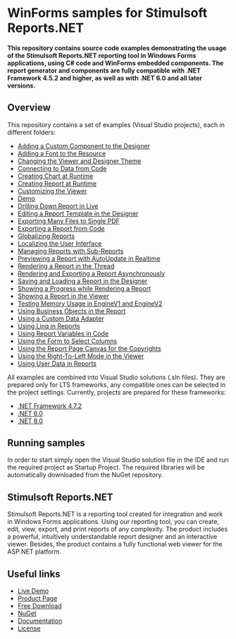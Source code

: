 # WinForms samples for Stimulsoft Reports.NET

#### This repository contains source code examples demonstrating the usage of the Stimulsoft Reports.NET reporting tool in Windows Forms applications, using C# code and WinForms embedded components. The report generator and components are fully compatible with .NET Framework 4.5.2 and higher, as well as with .NET 6.0 and all later versions.

## Overview
This repository contains a set of examples (Visual Studio projects), each in different folders:
* [Adding a Custom Component to the Designer](https://github.com/stimulsoft/Samples-Reports.NET-for-WinForms/tree/master/NET%20Framework%204.7.2/Adding%20a%20Custom%20Component%20to%20the%20Designer)
* [Adding a Font to the Resource](https://github.com/stimulsoft/Samples-Reports.NET-for-WinForms/tree/master/NET%20Framework%204.7.2/Adding%20a%20Font%20to%20the%20Resource)
* [Changing the Viewer and Designer Theme](https://github.com/stimulsoft/Samples-Reports.NET-for-WinForms/tree/master/NET%20Framework%204.7.2/Changing%20the%20Viewer%20and%20Designer%20Theme)
* [Connecting to Data from Code](https://github.com/stimulsoft/Samples-Reports.NET-for-WinForms/tree/master/NET%20Framework%204.7.2/Connecting%20to%20Data%20from%20Code)
* [Creating Chart at Runtime](https://github.com/stimulsoft/Samples-Reports.NET-for-WinForms/tree/master/NET%20Framework%204.7.2/Creating%20Chart%20at%20Runtime)
* [Creating Report at Runtime](https://github.com/stimulsoft/Samples-Reports.NET-for-WinForms/tree/master/NET%20Framework%204.7.2/Creating%20Report%20at%20Runtime)
* [Customizing the Viewer](https://github.com/stimulsoft/Samples-Reports.NET-for-WinForms/tree/master/NET%20Framework%204.7.2/Customizing%20the%20Viewer)
* [Demo](https://github.com/stimulsoft/Samples-Reports.NET-for-WinForms/tree/master/NET%20Framework%204.7.2/Demo)
* [Drilling Down Report in Live](https://github.com/stimulsoft/Samples-Reports.NET-for-WinForms/tree/master/NET%20Framework%204.7.2/Drilling%20Down%20Report%20in%20Live)
* [Editing a Report Template in the Designer](https://github.com/stimulsoft/Samples-Reports.NET-for-WinForms/tree/master/NET%20Framework%204.7.2/Editing%20a%20Report%20Template%20in%20the%20Designer)
* [Exporting Many Files to Single PDF](https://github.com/stimulsoft/Samples-Reports.NET-for-WinForms/tree/master/NET%20Framework%204.7.2/Exporting%20Many%20Files%20to%20Single%20PDF)
* [Exporting a Report from Code](https://github.com/stimulsoft/Samples-Reports.NET-for-WinForms/tree/master/NET%20Framework%204.7.2/Exporting%20a%20Report%20from%20Code)
* [Globalizing Reports](https://github.com/stimulsoft/Samples-Reports.NET-for-WinForms/tree/master/NET%20Framework%204.7.2/Globalizing%20Reports)
* [Localizing the User Interface](https://github.com/stimulsoft/Samples-Reports.NET-for-WinForms/tree/master/NET%20Framework%204.7.2/Localizing%20the%20User%20Interface)
* [Managing Reports with Sub-Reports](https://github.com/stimulsoft/Samples-Reports.NET-for-WinForms/tree/master/NET%20Framework%204.7.2/Managing%20Reports%20with%20Sub-Reports)
* [Previewing a Report with AutoUpdate in Realtime](https://github.com/stimulsoft/Samples-Reports.NET-for-WinForms/tree/master/NET%20Framework%204.7.2/Previewing%20a%20Report%20with%20AutoUpdate%20in%20Realtime)
* [Rendering a Report in the Thread](https://github.com/stimulsoft/Samples-Reports.NET-for-WinForms/tree/master/NET%20Framework%204.7.2/Rendering%20a%20Report%20in%20the%20Thread)
* [Rendering and Exporting a Report Asynchronously](https://github.com/stimulsoft/Samples-Reports.NET-for-WinForms/tree/master/NET%20Framework%204.7.2/Rendering%20and%20Exporting%20a%20Report%20Asynchronously)
* [Saving and Loading a Report in the Designer](https://github.com/stimulsoft/Samples-Reports.NET-for-WinForms/tree/master/NET%20Framework%204.7.2/Saving%20and%20Loading%20a%20Report%20in%20the%20Designer)
* [Showing a Progress while Rendering a Report](https://github.com/stimulsoft/Samples-Reports.NET-for-WinForms/tree/master/NET%20Framework%204.7.2/Showing%20a%20Progress%20while%20Rendering%20a%20Report)
* [Showing a Report in the Viewer](https://github.com/stimulsoft/Samples-Reports.NET-for-WinForms/tree/master/NET%20Framework%204.7.2/Showing%20a%20Report%20in%20the%20Viewer)
* [Testing Memory Usage in EngineV1 and EngineV2](https://github.com/stimulsoft/Samples-Reports.NET-for-WinForms/tree/master/NET%20Framework%204.7.2/Testing%20Memory%20Usage%20in%20EngineV1%20and%20EngineV2)
* [Using Business Objects in the Report](https://github.com/stimulsoft/Samples-Reports.NET-for-WinForms/tree/master/NET%20Framework%204.7.2/Using%20Business%20Objects%20in%20the%20Report)
* [Using a Custom Data Adapter](https://github.com/stimulsoft/Samples-Reports.NET-for-WinForms/tree/master/NET%20Framework%204.7.2/Using%20a%20Custom%20Data%20Adapter)
* [Using Linq in Reports](https://github.com/stimulsoft/Samples-Reports.NET-for-WinForms/tree/master/NET%20Framework%204.7.2/Using%20Linq%20in%20Reports)
* [Using Report Variables in Code](https://github.com/stimulsoft/Samples-Reports.NET-for-WinForms/tree/master/NET%20Framework%204.7.2/Using%20Report%20Variables%20in%20Code)
* [Using the Form to Select Columns](https://github.com/stimulsoft/Samples-Reports.NET-for-WinForms/tree/master/NET%20Framework%204.7.2/Using%20the%20Form%20to%20Select%20Columns)
* [Using the Report Page Canvas for the Copyrights](https://github.com/stimulsoft/Samples-Reports.NET-for-WinForms/tree/master/NET%20Framework%204.7.2/Using%20the%20Report%20Page%20Canvas%20for%20the%20Copyrights)
* [Using the Right-To-Left Mode in the Viewer](https://github.com/stimulsoft/Samples-Reports.NET-for-WinForms/tree/master/NET%20Framework%204.7.2/Using%20the%20Right-To-Left%20Mode%20in%20the%20Viewer)
* [Using User Data in Reports](https://github.com/stimulsoft/Samples-Reports.NET-for-WinForms/tree/master/NET%20Framework%204.7.2/Using%20User%20Data%20in%20Reports)

All examples are combined into Visual Studio solutions (.sln files). They are prepared only for LTS frameworks, any compatible ones can be selected in the project settings. Currently, projects are prepared for these frameworks:

* [.NET Framework 4.7.2](https://github.com/stimulsoft/Samples-Reports.NET-for-WinForms/tree/master/NET%20Framework%204.7.2)
* [.NET 6.0](https://github.com/stimulsoft/Samples-Reports.NET-for-WinForms/tree/master/NET%206.0)
* [.NET 8.0](https://github.com/stimulsoft/Samples-Reports.NET-for-WinForms/tree/master/NET%208.0)

## Running samples
In order to start simply open the Visual Studio solution file in the IDE and run the required project as Startup Project. The required libraries will be automatically downloaded from the NuGet repository.

## Stimulsoft Reports.NET
Stimulsoft Reports.NET is a reporting tool created for integration and work in Windows Forms applications. Using our reporting tool, you can create, edit, view, export, and print reports of any complexity. The product includes a powerful, intuitively understandable report designer and an interactive viewer. Besides, the product contains a fully functional web viewer for the ASP.NET platform.

## Useful links
* [Live Demo](http://demo.stimulsoft.com/#Net)
* [Product Page](https://www.stimulsoft.com/en/products/reports-net)
* [Free Download](https://www.stimulsoft.com/en/downloads)
* [NuGet](https://www.nuget.org/packages/Stimulsoft.Reports.Net)
* [Documentation](https://www.stimulsoft.com/en/documentation/online/programming-manual/reports_net.htm)
* [License](LICENSE.md)
